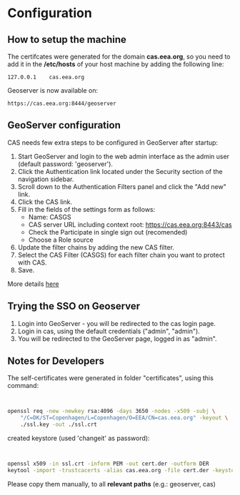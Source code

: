 # Configuration

## How to setup the machine

The certifcates were generated for the domain **cas.eea.org**, so you need to add it in the **/etc/hosts** of your host machine by adding the following line:
```
127.0.0.1    cas.eea.org
```

Geoserver is now available on:

```
https://cas.eea.org:8444/geoserver
```

## GeoServer configuration

CAS needs few extra steps to be configured in GeoServer after startup:

1. Start GeoServer and login to the web admin interface as the admin user (default password: 'geoserver').
2. Click the Authentication link located under the Security section of the navigation sidebar.
3. Scroll down to the Authentication Filters panel and click the "Add new" link.
4. Click the CAS link.
5. Fill in the fields of the settings form as follows:
    * Name: CASGS
    * CAS server URL including context root: https://cas.eea.org:8443/cas
    * Check the Participate in single sign out (recomended)
    * Choose a Role source
6. Update the filter chains by adding the new CAS filter.
7. Select the CAS Filter (CASGS) for each filter chain you want to protect with CAS.
8. Save.

More details [here](http://docs.geoserver.org/stable/en/user/security/tutorials/cas/index.html)

## Trying the SSO on Geoserver

1. Login into GeoServer - you will be redirected to the cas login page.
2. Login in cas, using the default credentials ("admin", "admin").
3. You will be redirected to the GeoServer page, logged in as "admin".

## Notes for Developers

The self-certificates were generated in folder "certificates", using this command:

```bash


openssl req -new -newkey rsa:4096 -days 3650 -nodes -x509 -subj \
    "/C=DK/ST=Copenhagen/L=Copenhagen/O=EEA/CN=cas.eea.org" -keyout \
    ./ssl.key -out ./ssl.crt
```

created keystore (used 'changeit' as password):

```bash


openssl x509 -in ssl.crt -inform PEM -out cert.der -outform DER
keytool -import -trustcacerts -alias cas.eea.org -file cert.der -keystore thekeystore
```

Please copy them manually, to all **relevant paths** (e.g.: geoserver, cas)
